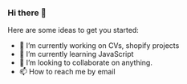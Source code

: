 ### Hi there 👋



Here are some ideas to get you started:

- 🔭 I’m currently working on CVs, shopify projects
- 🌱 I’m currently learning JavaScript
- 👯 I’m looking to collaborate on anything.
- 📫 How to reach me by email

